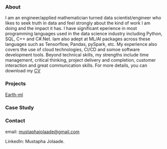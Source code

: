 
### About

I am an engineer/applied mathematician turned data scientist/engineer who likes to seek truth in data and feel strongly about the kind of work I am doing and the impact it has. I have significant eperience in most programming languages used in the data science industry including Python, SQL, C++ and C#.Net. Iam also adept at ML/AI packages across these languages such as Tensorflow, Pandas, pySpark, etc. My experience also covers the use of cloud technologies, CI/CD and somoe software development tools. Beyond technical skills, my strengths include time management, critical thinking, project delivery and completion, customer interaction and great communication skills. For more details, you can download my [CV]()

### Projects

[Earth-ml](https://www.earth-ml.com/)
### Case Study 

### Contact
email: mustaphajolaade@gmail.com

LinkedIn: Mustapha Jolaade.
